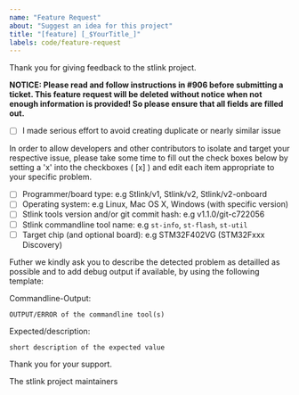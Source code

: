 ```yaml
---
name: "Feature Request"
about: "Suggest an idea for this project"
title: "[feature] [_$YourTitle_]"
labels: code/feature-request
---
```


Thank you for giving feedback to the stlink project.

**NOTICE: Please read and follow instructions in #906 before submitting a ticket. This feature request will be deleted without notice when not enough information is provided! So please ensure that all fields are filled out.**

- [ ] I made serious effort to avoid creating duplicate or nearly similar issue

In order to allow developers and other contributors to isolate and target your respective issue, please take some time to fill out the check boxes below by setting a 'x' into the checkboxes ( [x] ) and edit each item appropriate to your specific problem.

- [ ] Programmer/board type: e.g Stlink/v1, Stlink/v2, Stlink/v2-onboard
- [ ] Operating system: e.g Linux, Mac OS X, Windows (with specific version)
- [ ] Stlink tools version and/or git commit hash: e.g v1.1.0/git-c722056
- [ ] Stlink commandline tool name: e.g `st-info`, `st-flash`, `st-util`
- [ ] Target chip (and optional board): e.g STM32F402VG (STM32Fxxx Discovery)

Futher we kindly ask you to describe the detected problem as detailled as possible and to add debug output if available, by using the following template:

Commandline-Output:

```
OUTPUT/ERROR of the commandline tool(s)
```

Expected/description:

`short description of the expected value`


Thank you for your support.

The stlink project maintainers
